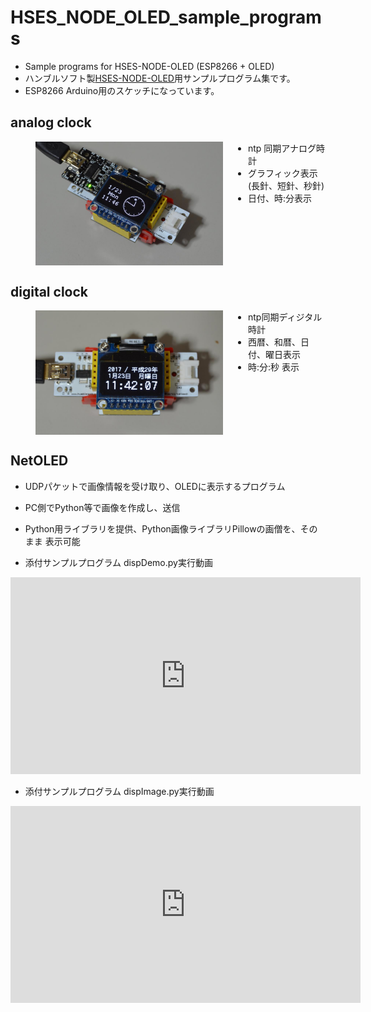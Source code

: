 # HSES_NODE_OLED_sample_programs

* Sample programs for HSES-NODE-OLED (ESP8266 + OLED)
* ハンブルソフト製<a href="http://www.humblesoft.com/products/HSES-NODE/">HSES-NODE-OLED</a>用サンプルプログラム集です。
* ESP8266 Arduino用のスケッチになっています。

## analog clock

<a href="https://github.com/h-nari/HSES_NODE_OLED_Sample_programs/blob/master/img/170123b2.jpg?raw=true"><img src="https://github.com/h-nari/HSES_NODE_OLED_Sample_programs/blob/master/img/170123b2.jpg?raw=true" align="left" hspace="40" width="300"/></a>

* ntp 同期アナログ時計
* グラフィック表示(長針、短針、秒針)
* 日付、時:分表示
<br clear="left" />



## digital clock

<a href="https://github.com/h-nari/HSES_NODE_OLED_Sample_programs/blob/master/img/170123b0.jpg?raw=true"><img src="https://github.com/h-nari/HSES_NODE_OLED_Sample_programs/blob/master/img/170123b0.jpg?raw=true" align="left" hspace="40" width="300" /></a>
* ntp同期ディジタル時計
* 西暦、和暦、日付、曜日表示
* 時:分:秒 表示
<br clear="left"/>

## NetOLED

* UDPパケットで画像情報を受け取り、OLEDに表示するプログラム
* PC側でPython等で画像を作成し、送信
 * Python用ライブラリを提供、Python画像ライブラリPillowの画僧を、そのまま
 表示可能

 * 添付サンプルプログラム dispDemo.py実行動画

<iframe width="560" height="315" src="https://www.youtube.com/embed/DZ9h0Leanrk" frameborder="0" allowfullscreen></iframe>


* 添付サンプルプログラム dispImage.py実行動画

<iframe width="560" height="315" src="https://www.youtube.com/embed/rIRIXXnOoCE" frameborder="0" allowfullscreen></iframe>

